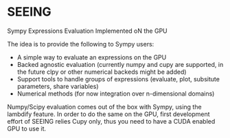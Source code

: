 # SEEING
Sympy Expressions Evaluation Implemented oN the GPU

The idea is to provide the following to Sympy users:
- A simple way to evaluate an expressions on the GPU
- Backed agnostic evaluation (currently numpy and cupy are supported, in the future clpy or other numerical backeds might be added) 
- Support tools to handle groups of expressions (evaluate, plot, subsitute parameters, share variables)
- Numerical methods (for now integration over n-dimensional domains)

Numpy/Scipy evaluation comes out of the box with Sympy, using the lambdify feature.
In order to do the same on the GPU, first development effort of SEEING relies Cupy only,
thus you need to have a CUDA enabled GPU to use it.
